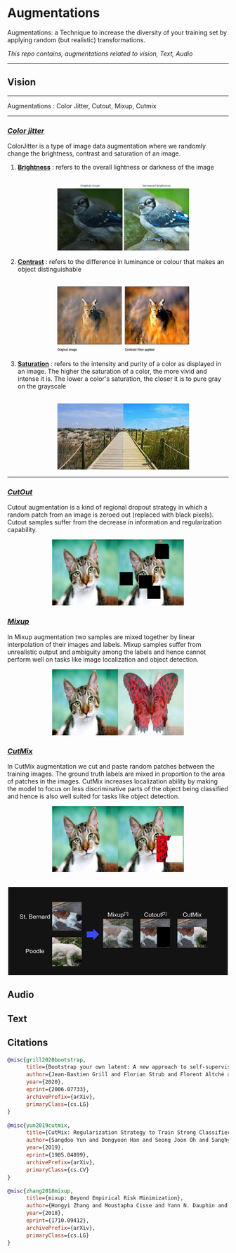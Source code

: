 # Augmentations
Augmentations: a Technique to increase the diversity of your training set by applying random (but realistic) transformations.

*This repo contains, augmentations related to vision, Text, Audio*

***
## Vision
***
Augmentations : Color Jitter, Cutout, Mixup, Cutmix

***
### [*Color jitter*]()

 ColorJitter is a type of image data augmentation where we randomly change the brightness, contrast and saturation of an image.

1. [**Brightness**]() : refers to the overall lightness or darkness of the image
    <p align="center"
    <br>
    <br>
    <img src="./outputs/vision/brightness.jpg" width="300" height ="150">
    </p>
2. [**Contrast**]() : refers to the difference in luminance or colour that makes an object distinguishable
    <p align="center"
    <br>
    <br>
    <img src="./outputs/vision/contrast.jpg" width="300" height ="150">
    </p>
3. [**Saturation**]() : refers to  the intensity and purity of a color as displayed in an image. The higher the saturation of a color, the more vivid and intense it is. The lower a color's saturation, the closer it is to pure gray on the grayscale
    <p align="center"
    <br>
    <br>
    <img src="./outputs/vision/saturation.jpg" width="300" height ="150">
    </p
***
### [*CutOut*]()    
 Cutout augmentation is a kind of regional dropout strategy in which a random patch from an image is zeroed out (replaced with black pixels). Cutout samples suffer from the decrease in information and regularization capability.

<p align="center">
  <img width="300" height="150" src="./outputs/vision/cutout.png">
</p>

### [*Mixup*](https://arxiv.org/pdf/1710.09412.pdf)
In Mixup augmentation two samples are mixed together by linear interpolation of their images and labels. Mixup samples suffer from unrealistic output and ambiguity among the labels and hence cannot perform well on tasks like image localization and object detection.
<p align="center">
  <img width="300" height="150" src="./outputs/vision/mixup.png">
</p>

### [*CutMix*](https://github.com/clovaai/CutMix-PyTorch)
In CutMix augmentation we cut and paste random patches between the training images. The ground truth labels are mixed in proportion to the area of patches in the images. CutMix increases localization ability by making the model to focus on less discriminative parts of the object being classified and hence is also well suited for tasks like object detection.

<p align="center">
  <img width="300" height="150" src="./outputs/vision/cutmix.png">
</p>


<p align="center"
    <br>
    <br>
    <img src="./outputs/vision/cut.jpg" width="500" height ="200">
    </p>




## Audio


## Text
## Citations
```bibtex
@misc{grill2020bootstrap,
      title={Bootstrap your own latent: A new approach to self-supervised Learning}, 
      author={Jean-Bastien Grill and Florian Strub and Florent Altché and Corentin Tallec and Pierre H. Richemond and Elena Buchatskaya and Carl Doersch and Bernardo Avila Pires and Zhaohan Daniel Guo and Mohammad Gheshlaghi Azar and Bilal Piot and Koray Kavukcuoglu and Rémi Munos and Michal Valko},
      year={2020},
      eprint={2006.07733},
      archivePrefix={arXiv},
      primaryClass={cs.LG}
}
```

```bibtex
@misc{yun2019cutmix,
      title={CutMix: Regularization Strategy to Train Strong Classifiers with Localizable Features}, 
      author={Sangdoo Yun and Dongyoon Han and Seong Joon Oh and Sanghyuk Chun and Junsuk Choe and Youngjoon Yoo},
      year={2019},
      eprint={1905.04899},
      archivePrefix={arXiv},
      primaryClass={cs.CV}
}
```

```bibtex
@misc{zhang2018mixup,
      title={mixup: Beyond Empirical Risk Minimization}, 
      author={Hongyi Zhang and Moustapha Cisse and Yann N. Dauphin and David Lopez-Paz},
      year={2018},
      eprint={1710.09412},
      archivePrefix={arXiv},
      primaryClass={cs.LG}
}
```
